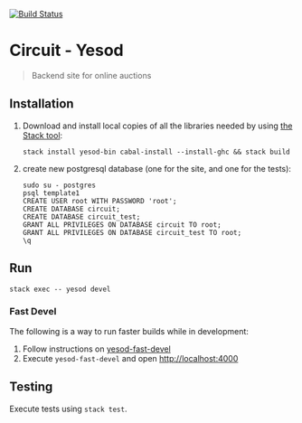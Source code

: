 [![Build Status](https://travis-ci.org/Gizra/circuit-yesod.svg?branch=master)](https://travis-ci.org/Gizra/circuit-yesod)

# Circuit - Yesod

> Backend site for online auctions

## Installation

1. Download and install local copies of all the libraries needed by using [the Stack tool](https://github.com/commercialhaskell/stack/):

    ```
    stack install yesod-bin cabal-install --install-ghc && stack build
    ```    
1. create new postgresql database (one for the site, and one for the tests):

    ```
    sudo su - postgres
    psql template1
    CREATE USER root WITH PASSWORD 'root';
    CREATE DATABASE circuit;
    CREATE DATABASE circuit_test;
    GRANT ALL PRIVILEGES ON DATABASE circuit TO root;
    GRANT ALL PRIVILEGES ON DATABASE circuit_test TO root;
    \q
    ```


## Run

```
stack exec -- yesod devel
```

### Fast Devel

The following is a way to run faster builds while in development:

1. Follow instructions on [yesod-fast-devel](https://github.com/haskellbr/yesod-fast-devel#yesod-fast-devel)
1. Execute `yesod-fast-devel` and open [http://localhost:4000](http://localhost:4000)

## Testing

Execute tests using `stack test`.
